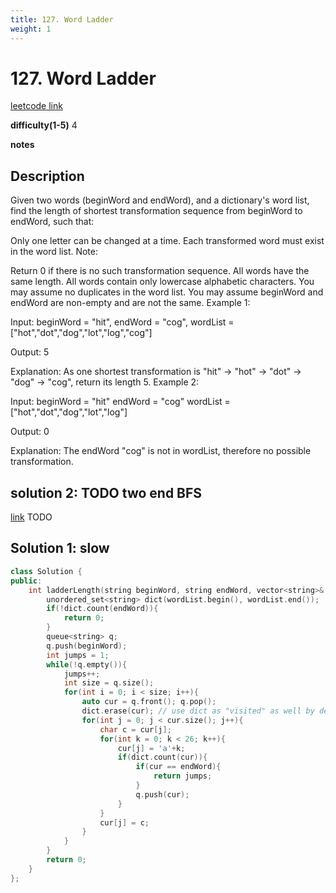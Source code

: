 ```yaml
---
title: 127. Word Ladder
weight: 1
---
```

# 127. Word Ladder

[leetcode link](https://leetcode.com/problems/word-ladder/)

**difficulty(1-5)** 
4

**notes**   


## Description

Given two words (beginWord and endWord), and a dictionary's word list, find the length of shortest transformation sequence from beginWord to endWord, such that:

Only one letter can be changed at a time.
Each transformed word must exist in the word list.
Note:

Return 0 if there is no such transformation sequence.
All words have the same length.
All words contain only lowercase alphabetic characters.
You may assume no duplicates in the word list.
You may assume beginWord and endWord are non-empty and are not the same.
Example 1:

Input:
beginWord = "hit",
endWord = "cog",
wordList = ["hot","dot","dog","lot","log","cog"]

Output: 5

Explanation: As one shortest transformation is "hit" -> "hot" -> "dot" -> "dog" -> "cog",
return its length 5.
Example 2:

Input:
beginWord = "hit"
endWord = "cog"
wordList = ["hot","dot","dog","lot","log"]

Output: 0

Explanation: The endWord "cog" is not in wordList, therefore no possible transformation.

## solution 2: TODO two end BFS
[link](https://leetcode.com/problems/word-ladder/discuss/40711/Two-end-BFS-in-Java-31ms.)
TODO


## Solution 1: slow

```c++
class Solution {
public:
    int ladderLength(string beginWord, string endWord, vector<string>& wordList) {
        unordered_set<string> dict(wordList.begin(), wordList.end());
        if(!dict.count(endWord)){
            return 0;
        }
        queue<string> q;
        q.push(beginWord);
        int jumps = 1;
        while(!q.empty()){
            jumps++;
            int size = q.size();
            for(int i = 0; i < size; i++){
                auto cur = q.front(); q.pop();
                dict.erase(cur); // use dict as "visited" as well by deleting visited ones
                for(int j = 0; j < cur.size(); j++){
                    char c = cur[j];
                    for(int k = 0; k < 26; k++){
                        cur[j] = 'a'+k;
                        if(dict.count(cur)){
                            if(cur == endWord){
                                return jumps;
                            }
                            q.push(cur);
                        }
                    }
                    cur[j] = c;
                }
            }
        }
        return 0;
    }
};
```